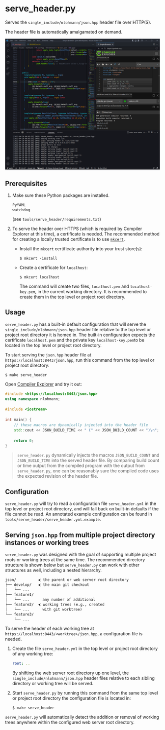 serve_header.py
===============

Serves the `single_include/nlohmann/json.hpp` header file over HTTP(S).

The header file is automatically amalgamated on demand.

![serve_header.py demo](demo.png)

## Prerequisites

1. Make sure these Python packages are installed.
    ```
    PyYAML
    watchdog
    ```
    (see `tools/serve_header/requirements.txt`)

2. To serve the header over HTTPS (which is required by Compiler Explorer at this time), a certificate is needed.
   The recommended method for creating a locally trusted certificate is to use [`mkcert`](https://github.com/FiloSottile/mkcert).
   - Install the `mkcert` certificate authority into your trust store(s):
     ```
     $ mkcert -install
     ```
   - Create a certificate for `localhost`:
     ```
     $ mkcert localhost
     ```
     The command will create two files, `localhost.pem` and `localhost-key.pem`, in the current working directory. It is recommended to create them in the top level or project root directory.

## Usage

`serve_header.py` has a built-in default configuration that will serve the `single_include/nlohmann/json.hpp` header file relative to the top level or project root directory it is homed in.
The built-in configuration expects the certificate `localhost.pem` and the private key `localhost-key.pem`to be located in the top level or project root directory.

To start serving the `json.hpp` header file at `https://localhost:8443/json.hpp`, run this command from the top level or project root directory:
```
$ make serve_header
```

Open [Compiler Explorer](https://godbolt.org/) and try it out:
```cpp
#include <https://localhost:8443/json.hpp>
using namespace nlohmann;

#include <iostream>

int main() {
    // these macros are dynamically injected into the header file
    std::cout << JSON_BUILD_TIME << " (" << JSON_BUILD_COUNT << ")\n";

    return 0;
}
```

> `serve_header.py` dynamically injects the macros `JSON_BUILD_COUNT` and `JSON_BUILD_TIME` into the served header file. By comparing build count or time output from the compiled program with the output from `serve_header.py`, one can be reasonably sure the compiled code uses the expected revision of the header file.

## Configuration

`serve_header.py` will try to read a configuration file `serve_header.yml` in the top level or project root directory, and will fall back on built-in defaults if the file cannot be read.
An annotated example configuration can be found in `tools/serve_header/serve_header.yml.example`.

## Serving `json.hpp` from multiple project directory instances or working trees

`serve_header.py` was designed with the goal of supporting multiple project roots or working trees at the same time.
The recommended directory structure is shown below but `serve_header.py` can work with other structures as well, including a nested hierarchy.
```
json/          ⮜ the parent or web server root directory
├── develop/   ⮜ the main git checkout
│   └── ...
├── feature1/
│   └── ...      any number of additional
├── feature2/  ⮜ working trees (e.g., created
│   └── ...      with git worktree)
└── feature3/
    └── ...
```

To serve the header of each working tree at `https://localhost:8443/<worktree>/json.hpp`, a configuration file is needed.
1. Create the file `serve_header.yml` in the top level or project root directory of any working tree:
    ```yaml
    root: ..
    ```
   By shifting the web server root directory up one level, the `single_include/nlohmann/json.hpp` header files relative to each sibling directory or working tree will be served.

2. Start `serve_header.py` by running this command from the same top level or project root directory the configuration file is located in:
    ```
    $ make serve_header
    ```

`serve_header.py` will automatically detect the addition or removal of working trees anywhere within the configured web server root directory.
